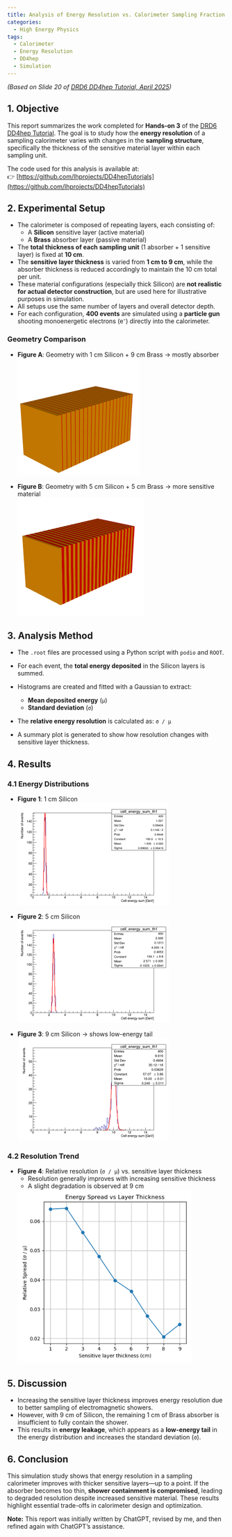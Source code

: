 ```yaml
---
title: Analysis of Energy Resolution vs. Calorimeter Sampling Fraction
categories:
  - High Energy Physics
tags:
  - Calorimeter
  - Energy Resolution
  - DD4hep
  - Simulation
---
```


*(Based on Slide 20 of [DRD6 DD4hep Tutorial, April 2025](https://indico.ijclab.in2p3.fr/event/11400/sessions/5873/attachments/25413/37372/DRD6DD4hepTutorial_April2025.pdf))*


## 1. Objective

This report summarizes the work completed for **Hands-on 3** of the [DRD6 DD4hep Tutorial](https://indico.ijclab.in2p3.fr/event/11400/sessions/5873/attachments/25413/37372/DRD6DD4hepTutorial_April2025.pdf). The goal is to study how the **energy resolution** of a sampling calorimeter varies with changes in the **sampling structure**, specifically the thickness of the sensitive material layer within each sampling unit.

The code used for this analysis is available at:  
👉 [https://github.com/lhprojects/DD4hepTutorials](https://github.com/lhprojects/DD4hepTutorials)

## 2. Experimental Setup

- The calorimeter is composed of repeating layers, each consisting of:
  - A **Silicon** sensitive layer (active material)
  - A **Brass** absorber layer (passive material)
- The **total thickness of each sampling unit** (1 absorber + 1 sensitive layer) is fixed at **10 cm**.
- The **sensitive layer thickness** is varied from **1 cm to 9 cm**, while the absorber thickness is reduced accordingly to maintain the 10 cm total per unit.
- These material configurations (especially thick Silicon) are **not realistic for actual detector construction**, but are used here for illustrative purposes in simulation.
- All setups use the same number of layers and overall detector depth.
- For each configuration, **400 events** are simulated using a **particle gun** shooting monoenergetic electrons (e⁻) directly into the calorimeter.

### Geometry Comparison

- **Figure A**: Geometry with 1 cm Silicon + 9 cm Brass → mostly absorber  
  <img src="./2025-05-12-EnergyResolutionVsSamplingFraction/S1A9.png" style="zoom:50%;" />

- **Figure B**: Geometry with 5 cm Silicon + 5 cm Brass → more sensitive material  
  <img src="./2025-05-12-EnergyResolutionVsSamplingFraction/S5A5.png" style="zoom:50%;" />

## 3. Analysis Method

- The `.root` files are processed using a Python script with `podio` and `ROOT`.
- For each event, the **total energy deposited** in the Silicon layers is summed.
- Histograms are created and fitted with a Gaussian to extract:
  - **Mean deposited energy** (`μ`)
  - **Standard deviation** (`σ`)
- The **relative energy resolution** is calculated as: `σ / μ`

- A summary plot is generated to show how resolution changes with sensitive layer thickness.

## 4. Results

### 4.1 Energy Distributions

- **Figure 1**: 1 cm Silicon  
  <img src="./2025-05-12-EnergyResolutionVsSamplingFraction/simplecalo_1_cell_energy_sum.png" style="zoom:50%;" />

- **Figure 2**: 5 cm Silicon  
  <img src="./2025-05-12-EnergyResolutionVsSamplingFraction/simplecalo_5_cell_energy_sum.png" style="zoom:50%;" />

- **Figure 3**: 9 cm Silicon → shows low-energy tail  
  <img src="./2025-05-12-EnergyResolutionVsSamplingFraction/simplecalo_9_cell_energy_sum.png" style="zoom:50%;" />

### 4.2 Resolution Trend

- **Figure 4**: Relative resolution (`σ / μ`) vs. sensitive layer thickness  
  - Resolution generally improves with increasing sensitive thickness  
  - A slight degradation is observed at 9 cm  
  <img src="./2025-05-12-EnergyResolutionVsSamplingFraction/summary_sigma_over_mean.png" style="zoom:80%;" />

## 5. Discussion

- Increasing the sensitive layer thickness improves energy resolution due to better sampling of electromagnetic showers.
- However, with 9 cm of Silicon, the remaining 1 cm of Brass absorber is insufficient to fully contain the shower.
- This results in **energy leakage**, which appears as a **low-energy tail** in the energy distribution and increases the standard deviation (`σ`).

## 6. Conclusion

This simulation study shows that energy resolution in a sampling calorimeter improves with thicker sensitive layers—up to a point. If the absorber becomes too thin, **shower containment is compromised**, leading to degraded resolution despite increased sensitive material. These results highlight essential trade-offs in calorimeter design and optimization.


**Note:** This report was initially written by ChatGPT, revised by me, and then refined again with ChatGPT’s assistance.
